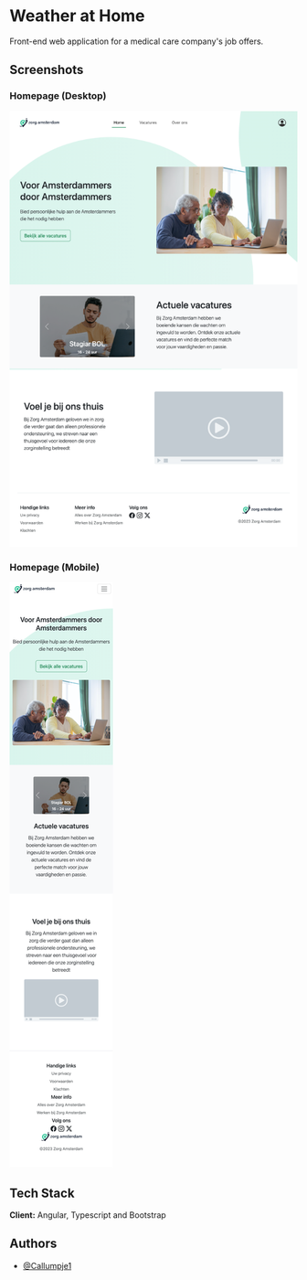 
# Weather at Home


Front-end web application for a medical care company's job offers.


## Screenshots

### Homepage (Desktop)
![Homepage](/src/assets/images/desktop_home.png)

### Homepage (Mobile)
![History](/src/assets/images/mobile_home.png)

## Tech Stack

**Client:** Angular, Typescript and Bootstrap

## Authors

- [@Callumpje1](https://www.github.com/Callumpje1)
